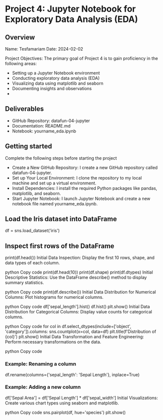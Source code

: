 # Project 4: Jupyter Notebook for Exploratory Data Analysis (EDA)

## Overview
Name: Tesfamariam
Date: 2024-02-02

Project Objectives:
The primary goal of Project 4 is to gain proficiency in the following areas:
- Setting up a Jupyter Notebook environment
- Conducting exploratory data analysis (EDA)
- Visualizing data using matplotlib and seaborn
- Documenting insights and observations
- 
## Deliverables

- GitHub Repository: datafun-04-jupyter
- Documentation: README.md
- Notebook: yourname_eda.ipynb
  
## Getting started

Complete the following steps before starting the project
- Create a New GitHub Repository: I create a new GitHub repository called datafun-04-jupyter.
- Set up Your Local Environment: I clone the repository to my local machine and set up a virtual environment.
- Install Dependencies: I install the required Python packages like pandas, matplotlib, and seaborn.
- Start Jupyter Notebook: I launch Jupyter Notebook and create a new notebook file named yourname_eda.ipynb.

## Load the Iris dataset into DataFrame
df = sns.load_dataset('iris')

## Inspect first rows of the DataFrame
print(df.head())
Initial Data Inspection: Display the first 10 rows, shape, and data types of each column.

python
Copy code
print(df.head(10))
print(df.shape)
print(df.dtypes)
Initial Descriptive Statistics: Use the DataFrame describe() method to display summary statistics.

python
Copy code
print(df.describe())
Initial Data Distribution for Numerical Columns: Plot histograms for numerical columns.

python
Copy code
df['sepal_length'].hist()
df.hist()
plt.show()
Initial Data Distribution for Categorical Columns: Display value counts for categorical columns.

python
Copy code
for col in df.select_dtypes(include=['object', 'category']).columns:
    sns.countplot(x=col, data=df)
    plt.title(f'Distribution of {col}')
    plt.show()
Initial Data Transformation and Feature Engineering: Perform necessary transformations on the data.

python
Copy code
### Example: Renaming a column
df.rename(columns={'sepal_length': 'Sepal Length'}, inplace=True)

### Example: Adding a new column
df['Sepal Area'] = df['Sepal Length'] * df['sepal_width']
Initial Visualizations: Create various chart types using seaborn and matplotlib.

python
Copy code
sns.pairplot(df, hue='species')
plt.show()